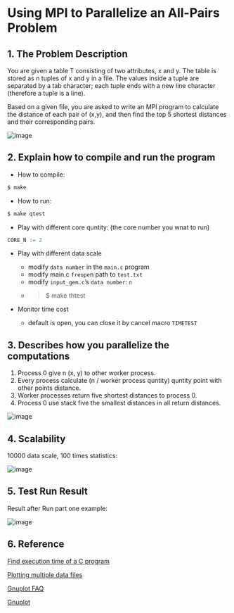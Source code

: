 # Using MPI to Parallelize an All-Pairs Problem
 
 ## 1. The Problem Description
 
  You are given a table T consisting of two attributes, x and y. The table is stored as n tuples of x and y in a file. The values inside a tuple are separated by a tab character; each tuple ends with a new line character (therefore a tuple is a line).

Based on a given file, you are asked to write an MPI program to calculate the distance of each pair of (x,y), and then find the top 5 shortest distances and their corresponding pairs.
 
 ![image](https://user-images.githubusercontent.com/30169115/176693018-f7990c9b-8fe4-4ad1-bd58-2601cc57a1cc.png)

 
## 2. Explain how to compile and run the program

- How to compile:

```c
$ make
```

- How to run:

```c
$ make qtest
```

- Play with different core quntity: (the core number you wnat to run)

```c
CORE_N := 2
```

- Play with different data scale
  - modify `data number` in the `main.c` program
  - modify main.c `freope`n path to `test.txt`
  - modify `input_gem.c`’s `data number`: `n`
  - >$ make thtest

- Monitor time cost
  - default is open, you can close it by cancel macro `TIMETEST`

## 3. Describes how you parallelize the computations
 
1. Process 0 give n (x, y) to other worker process.
2. Every process calculate (n / worker process quntity) quntity point with other points distance.
3. Worker processes return five shortest distances to process 0.
4. Process 0 use stack five the smallest distances in all return distances. 
 
![image](https://user-images.githubusercontent.com/30169115/176693593-ab5ed11a-4957-4b73-bf2f-8116ec2b39ed.png)

 
## 4. Scalability

10000 data scale, 100 times statistics:

![image](https://user-images.githubusercontent.com/30169115/176693760-f9302eba-6b8e-427a-97b7-ee0efcb417a5.png)

 
## 5. Test Run Result
 
  Result after Run part one example: 
 
 ![image](https://user-images.githubusercontent.com/30169115/176694058-503152ce-1e14-49da-9eb4-a74e4c8bf324.png)

 
## 6. Reference
[Find execution time of a C program](https://www.techiedelight.com/find-execution-time-c-program/)

[Plotting multiple data files](https://riptutorial.com/gnuplot/example/27408/plotting-multiple-data-files)

[Gnuplot FAQ](http://www.gnuplot.info/faq/index.html#x1-190002.5)

[Gnuplot](https://hackmd.io/@jasonmatobo/Linux_Kernel_Note_2021/%2F%40jasonmatobo%2Fgnuplot)

